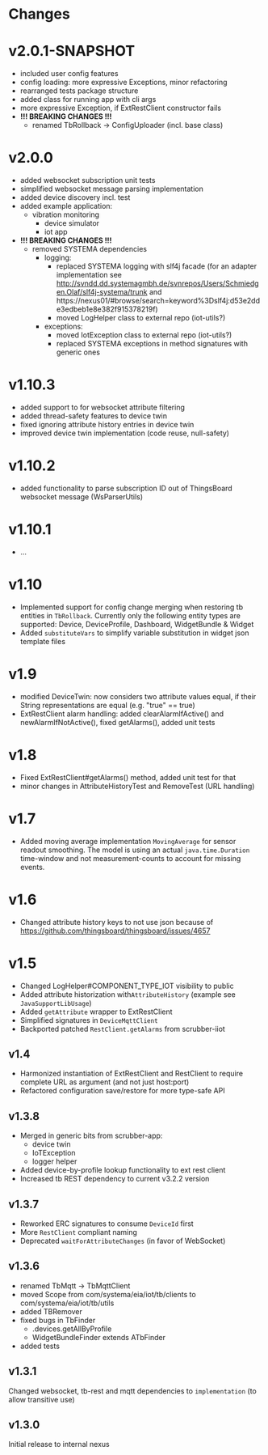 # Changes

# v2.0.1-SNAPSHOT

* included user config features
* config loading: more expressive Exceptions, minor refactoring
* rearranged tests package structure
* added class for running app with cli args
* more expressive Exception, if ExtRestClient constructor fails
* **!!! BREAKING CHANGES !!!**
  * renamed TbRollback -> ConfigUploader (incl. base class)

# v2.0.0

* added websocket subscription unit tests
* simplified websocket message parsing implementation
* added device discovery incl. test
* added example application:
  * vibration monitoring
    * device simulator
    * iot app
* **!!! BREAKING CHANGES !!!**
  * removed SYSTEMA dependencies
    * logging: 
      * replaced SYSTEMA logging with slf4j facade (for an adapter implementation see http://svndd.dd.systemagmbh.de/svnrepos/Users/Schmiedgen.Olaf/slf4j-systema/trunk and https://nexus01/#browse/search=keyword%3Dslf4j:d53e2dde3edbeb1e8e382f915378219f)
      * moved LogHelper class to external repo (iot-utils?)
    * exceptions: 
      * moved IotException class to external repo (iot-utils?)
      * replaced SYSTEMA exceptions in method signatures with generic ones

# v1.10.3

* added support to for websocket attribute filtering
* added thread-safety features to device twin
* fixed ignoring attribute history entries in device twin
* improved device twin implementation (code reuse, null-safety)

# v1.10.2

* added functionality to parse subscription ID out of ThingsBoard websocket message (WsParserUtils)

# v1.10.1

* ...

# v1.10

* Implemented support for config change merging when restoring tb entities in `TbRollback`. Currently only the following entity types are supported: Device, DeviceProfile, Dashboard, WidgetBundle & Widget
* Added `substituteVars` to simplify variable substitution in widget json template files

# v1.9

* modified DeviceTwin: now considers two attribute values equal, if their String representations are equal (e.g. "true" == true)
* ExtRestClient alarm handling: added clearAlarmIfActive() and newAlarmIfNotActive(), fixed getAlarms(), added unit tests

# v1.8

* Fixed ExtRestClient#getAlarms() method, added unit test for that
* minor changes in AttributeHistoryTest and RemoveTest (URL handling)

# v1.7

* Added moving average implementation `MovingAverage` for sensor readout smoothing. The model is using an actual `java.time.Duration` time-window and not measurement-counts to account for missing events.

# v1.6

* Changed attribute history keys to not use json because of https://github.com/thingsboard/thingsboard/issues/4657

# v1.5

* Changed LogHelper#COMPONENT_TYPE_IOT visibility to public
* Added attribute historization with`AttributeHistory` (example see `JavaSupportLibUsage`)
* Added `getAttribute` wrapper to ExtRestClient
* Simplified signatures in `DeviceMqttClient`
* Backported patched `RestClient.getAlarms` from scrubber-iiot

## v1.4

* Harmonized instantiation of ExtRestClient and RestClient to require complete URL as argument (and not just host:port)
* Refactored configuration save/restore for more type-safe API


## v1.3.8

* Merged in generic bits from scrubber-app:
  * device twin
  * IoTException
  * logger helper
* Added device-by-profile lookup functionality to ext rest client
* Increased tb REST dependency to current v3.2.2 version

## v1.3.7

* Reworked ERC signatures to consume `DeviceId` first
* More `RestClient` compliant naming
* Deprecated `waitForAttributeChanges` (in favor of WebSocket)


## v1.3.6

* renamed TbMqtt -> TbMqttClient
* moved Scope from com/systema/eia/iot/tb/clients to com/systema/eia/iot/tb/utils
* added TBRemover
* fixed bugs in TbFinder
    * .devices.getAllByProfile
    * WidgetBundleFinder extends ATbFinder
* added tests

## v1.3.1

Changed websocket, tb-rest and mqtt dependencies to `implementation` (to allow transitive use)

## v1.3.0

Initial release to internal nexus
